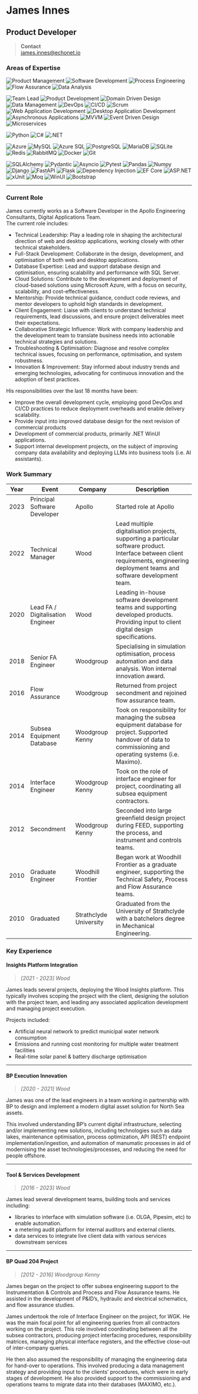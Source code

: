 # James Innes

## Product Developer

> **Contact**  
> james.innes@echonet.io

### Areas of Expertise
<!-- 3670A0 -->
![Product Management](https://img.shields.io/badge/Product_Management-3670A0?style=for-the-badge)
![Software Development](https://img.shields.io/badge/Software_Development-3670A0?style=for-the-badge)
![Process Engineering](https://img.shields.io/badge/Process_Engineering-3670A0?style=for-the-badge)
![Flow Assurance](https://img.shields.io/badge/Flow_Assurance-3670A0?style=for-the-badge)
![Data Analysis](https://img.shields.io/badge/Data_Analysis-3670A0?style=for-the-badge)

<!-- 4B82B3 -->
![Team Lead](https://img.shields.io/badge/Team_Lead-4B82B3)
![Product Development](https://img.shields.io/badge/Product_Development-4B82B3)
![Domain Driven Design](https://img.shields.io/badge/Domain_Driven_Design-4B82B3)
![Data Management](https://img.shields.io/badge/Data_Management-4B82B3)
![DevOps](https://img.shields.io/badge/DevOps-4B82B3)
![CI/CD](https://img.shields.io/badge/CI/CD-4B82B3)
![Scrum](https://img.shields.io/badge/Scrum-4B82B3)
![Web Application Development](https://img.shields.io/badge/Web_Application_Development-4B82B3)
![Desktop Application Development](https://img.shields.io/badge/Desktop_Application_Development-4B82B3)
![Asynchronous Applications](https://img.shields.io/badge/Asynchronous_Applications-4B82B3)
![MVVM](https://img.shields.io/badge/MVVM-4B82B3)
![Event Driven Design](https://img.shields.io/badge/Event_Driven_Design-4B82B3)
![Microservices](https://img.shields.io/badge/Microservices-4B82B3)


<!-- 6094C6 -->
![Python](https://img.shields.io/badge/Python-6094C6?logo=python&logoColor=white)
![C#](https://custom-icon-badges.demolab.com/badge/C%23-6094C6.svg?logo=cshrp&logoColor=white)
![.NET](https://img.shields.io/badge/.NET-6094C6?logo=dotnet&logoColor=white)


<!-- 76A6D9 -->
![Azure](https://custom-icon-badges.demolab.com/badge/Azure-76A6D9?logo=microsoft_azure&logoColor=white)
![MySQL](https://img.shields.io/badge/MySQL-76A6D9?logo=mysql&logoColor=fff)
![Azure SQL](https://custom-icon-badges.demolab.com/badge/Azure_SQL-76A6D9?logo=microsoft_azure&logoColor=white)
![PostgreSQL](https://img.shields.io/badge/PostgreSQL-76A6D9?logo=postgresql&logoColor=white)
![MariaDB](https://img.shields.io/badge/MariaDB-76A6D9?logo=mariadb&logoColor=white)
![SQLite](https://img.shields.io/badge/SQLite-76A6D9?logo=sqlite&logoColor=white)
![Redis](https://img.shields.io/badge/Redis-76A6D9?logo=redis&logoColor=white)
![RabbitMQ](https://img.shields.io/badge/RabbitMQ-76A6D9?logo=rabbitmq&logoColor=white)
![Docker](https://img.shields.io/badge/Docker-76A6D9?logo=docker&logoColor=white)
![Git](https://img.shields.io/badge/Git-76A6D9?logo=git&logoColor=white)


<!-- 8CB8EC -->
![SQLAlchemy](https://img.shields.io/badge/SQLAlchemy-8CB8EC?logo=python&logoColor=white)
![Pydantic](https://img.shields.io/badge/Pydantic-8CB8EC?logo=python&logoColor=white)
![Asyncio](https://img.shields.io/badge/Asyncio-8CB8EC?logo=python&logoColor=white)
![Pytest](https://img.shields.io/badge/Pytest-8CB8EC?logo=python&logoColor=white)
![Pandas](https://img.shields.io/badge/Pandas-8CB8EC?logo=python&logoColor=white)
![Numpy](https://img.shields.io/badge/Numpy-8CB8EC?logo=python&logoColor=white)
![Django](https://img.shields.io/badge/Django-8CB8EC.svg?logo=django&logoColor=white)
![FastAPI](https://img.shields.io/badge/FastAPI-8CB8EC.svg?logo=fastapi&logoColor=white)
![Flask](https://img.shields.io/badge/Flask-8CB8EC?logo=flask&logoColor=white)
![Dependency Injection](https://custom-icon-badges.demolab.com/badge/Dependency_Injection-8CB8EC.svg?logo=cshrp&logoColor=white)
![EF Core](https://custom-icon-badges.demolab.com/badge/EF_Core-8CB8EC.svg?logo=cshrp&logoColor=white)
![ASP.NET](https://custom-icon-badges.demolab.com/badge/ASP.NET-8CB8EC.svg?logo=cshrp&logoColor=white)
![xUnit](https://custom-icon-badges.demolab.com/badge/xUnit-8CB8EC.svg?logo=cshrp&logoColor=white)
![Moq](https://custom-icon-badges.demolab.com/badge/Moq-8CB8EC.svg?logo=cshrp&logoColor=white)
![WinUI](https://custom-icon-badges.demolab.com/badge/WinUI-8CB8EC.svg?logo=microsoft_logo2&logoColor=white)
![Bootstrap](https://img.shields.io/badge/Bootstrap-8CB8EC?logo=bootstrap&logoColor=white)

<hr>

### Current Role
James currently works as a Software Developer in the Apollo Engineering Consultants, Digital Applications Team.   
The current role includes:
- Technical Leadership: Play a leading role in shaping the architectural direction of web and desktop applications, working closely with other technical stakeholders.
- Full-Stack Development: Collaborate in the design, development, and optimisation of both web and desktop applications.
- Database Expertise: Lead and support database design and optimisation, ensuring scalability and performance with SQL Server.
- Cloud Solutions: Contribute to the development and deployment of cloud-based solutions using Microsoft Azure, with a focus on security, scalability, and cost-effectiveness.
- Mentorship: Provide technical guidance, conduct code reviews, and mentor developers to uphold high standards in development.
- Client Engagement: Liaise with clients to understand technical requirements, lead discussions, and ensure project deliverables meet their expectations.
- Collaborative Strategic Influence: Work with company leadership and the development team to translate business needs into actionable technical strategies and solutions.
- Troubleshooting & Optimisation: Diagnose and resolve complex technical issues, focusing on performance, optimisation, and system robustness.
- Innovation & Improvement: Stay informed about industry trends and emerging technologies, advocating for continuous innovation and the adoption of best practices.

His responsibilities over the last 18 months have been:
 - Improve the overall development cycle, employing good DevOps and CI/CD practices to reduce deployment overheads and enable delivery scalability.
 - Provide input into improved database design for the next revision of commercial products
 - Development of commercial products, primarily .NET WinUI applications.
 - Support internal development projects, on the subject of improving company data availability and deploying LLMs into business tools (i.e. AI assistants).

### Work Summary

| Year | Event | Company | Description | 
|------|-------|------------|--------------|
| 2023 | Principal Software Developer | Apollo |  Started role at Apollo |
| 2022 | Technical Manager | Wood | Lead multiple digitalisation projects, supporting a particular software product. Interface between client requirements, engineering deployment teams and software development team. |
| 2020 | Lead FA / Digitalisation Engineer | Wood | Leading in-house software development teams and supporting developed products. Providing input to client digital design specifications. |
| 2018 | Senior FA Engineer | Woodgroup | Specialising in simulation optimisation, process automation and data analysis. Won internal innovation award. |
| 2016 | Flow Assurance | Woodgroup | Returned from project secondment and rejoined flow assurance team. |
| 2014 | Subsea Equipment Database | Woodgroup Kenny |Took on responsibility for managing the subsea equipment database for project. Supported handover of data to commissioning and operating systems (i.e. Maximo). |
| 2014 | Interface Engineer | Woodgroup Kenny | Took on the role of interface engineer for project, coordinating all subsea equipment contractors. |
| 2012 | Secondment | Woodgroup Kenny | Seconded into large greenfield design project during FEED, supporting the process, and instrument and controls teams. |
| 2010 | Graduate Engineer | Woodhill Frontier | Began work at Woodhill Frontier as a graduate engineer, supporting the Technical Safety, Process and Flow Assurance teams. |
| 2010 | Graduated | Strathclyde University | Graduated from the University of Strathclyde with a batchelors degree in Mechanical Engineering. |


### Key Experience

#### Insights Platform Integration
> *[2021 - 2023] Wood*

James leads several projects, deploying the Wood Insights platform. This typically involves scoping the project with the client, designing the solution with the project team, and leading any associated application development and managing project execution.

Projects included:
 - Artificial neural network to predict municipal water network consumption
 - Emissions and running cost monitoring for multiple water treatment facilities
 - Real-time solar panel & battery discharge optimisation
<hr>

#### BP Execution Innovation
> *[2020 - 2021] Wood*

James was one of the lead engineers in a team working in partnership with BP to design and implement a modern digital asset solution for North Sea assets. 

This involved understanding BP’s current digital infrastructure, selecting and/or implementing new solutions, including technologies such as data lakes, maintenance optimisation, process optimization, API (REST) endpoint implementation/ingestion, and automation of manumatic processes in aid of modernising the asset technologies/processes, and reducing the need for people offshore.
<hr>

#### Tool & Services Development
> *[2016 - 2023] Wood*

James lead several development teams, building tools and services including:

 - libraries to interface with simulation software (i.e. OLGA, Pipesim, etc) to enable automation.
 - a metering audit platform for internal auditors and external clients.
 - data services to integrate live client data with various services downstream services
 <hr>

#### BP Quad 204 Project
> *[2012 - 2016]  Woodgroup Kenny*

James began on the project to offer subsea engineering support to the Instrumentation & Controls and Process and Flow Assurance teams. He assisted in the development of P&ID’s, hydraulic and electrical schematics, and flow assurance studies.

James undertook the role of Interface Engineer on the project, for WGK. He was the main focal point for all engineering queries from all contractors working on the project. This role involved coordinating between all the subsea contractors, producing project interfacing procedures, responsibility matrices, managing physical interface registers, and the effective close-out of inter-company queries.

He then also assumed the responsibility of managing the engineering data for hand-over to operations. This involved producing a data management strategy and providing input to the clients’ procedures, which were in early stages of development. He also provided support to the commissioning and operations teams to migrate data into their databases (MAXIMO, etc.).
